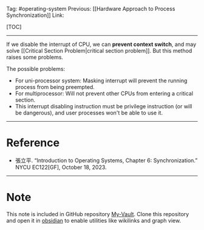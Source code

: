 Tag: #operating-system 
Previous: [[Hardware Approach to Process Synchronization]]
Link: 

[TOC]

---

If we disable the interrupt of CPU, we can **prevent context switch**, and may solve [[Critical Section Problem|critical section problem]]. But this method raises some problems.

The possible problems:

- For uni-processor system: Masking interrupt will prevent the running process from being preempted.
- For multiprocessor: Will not prevent other CPUs from entering a critical section.
- This interrupt disabling instruction must be privilege instruction (or will be dangerous), and user processes won't be able to use it.

---

# Reference

- 張立平. “Introduction to Operating Systems, Chapter 6: Synchronization.” NYCU EC122[GF], October 18, 2023.

---

# Note

This note is included in GitHub repository [My-Vault](https://github.com/LittleD3092/My-Vault.git). Clone this repository and open it in [obsidian](https://obsidian.md/) to enable utilities like wikilinks and graph view.